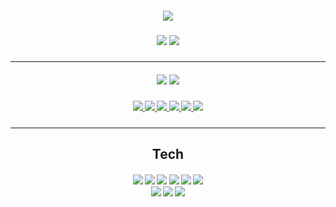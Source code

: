 
<h5 align="center">
  <img src="https://github-profile-trophy.vercel.app/?username=jmarcon&title=Commit,Stars,Followers,Issues,Repositories&margin-w=15&no-frame=true" />
</h5>

<h5 align="center">
      <img src="https://github-readme-stats.vercel.app/api/top-langs/?username=jmarcon&&layout=compact" />
      <img src="https://github-readme-stats.vercel.app/api?username=jmarcon&show_icons=true&hide=prs,issues" />
</h5>

<hr/>
<h5 align="center">
  <img src="https://img.shields.io/github/followers/jmarcon" />
  <img src="https://visitor-badge.laobi.icu/badge?page_id=jmarcon" />
</h5>
<h5 align="center">
  <a href="https://www.linkedin.com/in/julianomarcon">
    <img src="https://img.shields.io/badge/LinkedIn-0077B5?style=for-the-badge&logo=linkedin&logoColor=white" />
  </a>
  <a href="https://facebook.com/jmarcon.net">
    <img src="https://img.shields.io/badge/Facebook-1877F2?style=for-the-badge&logo=facebook&logoColor=white" />
  </a>
  <a href="https://www.instagram.com/julianomarcon/">
    <img src="https://img.shields.io/badge/Instagram-E4405F?style=for-the-badge&logo=instagram&logoColor=white" />
  </a>
  <a href="https://twitter.com/intent/follow?screen_name=julianomarcon">
    <img src="https://img.shields.io/badge/Twitter-1DA1F2?style=for-the-badge&logo=twitter&logoColor=white" />
  </a>
  <a href="https://gitlab.com/jmarcon">
    <img src="https://img.shields.io/badge/GitLab-330F63?style=for-the-badge&logo=gitlab&logoColor=white" />
  </a>
  <a href="https://bitbucket.org/jmarcon">
    <img src="https://img.shields.io/badge/Bitbucket-330F63?style=for-the-badge&logo=bitbucket&logoColor=white" />
  </a>
</h5>
<hr/>
<h2 align="center"> Tech </h2>
<h5 align="center">
  <img src="https://img.shields.io/badge/C%23-239120?style=for-the-badge&logo=c-sharp&logoColor=white" />
  <img src="https://img.shields.io/badge/Python-3776AB?style=for-the-badge&logo=python&logoColor=white" />
  <img src="https://img.shields.io/badge/Node.js-43853D?style=for-the-badge&logo=node.js&logoColor=white" />
  <img src="https://img.shields.io/badge/Markdown-000000?style=for-the-badge&logo=markdown&logoColor=white" />
  <img src="https://img.shields.io/badge/MySQL-00000F?style=for-the-badge&logo=mysql&logoColor=white" />
  <img src="https://img.shields.io/badge/MongoDB-4EA94B?style=for-the-badge&logo=mongodb&logoColor=white" />
  <br/>
  <img src="https://img.shields.io/badge/Amazon_AWS-232F3E?style=for-the-badge&logo=amazon-aws&logoColor=white" />
  <img src="https://img.shields.io/badge/Google_Cloud-4285F4?style=for-the-badge&logo=google-cloud&logoColor=white" />
  <img src="https://img.shields.io/badge/Microsoft_Azure-0089D6?style=for-the-badge&logo=microsoft-azure&logoColor=white" />
</h5>

